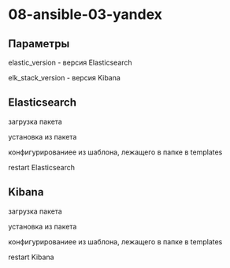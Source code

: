 # 08-ansible-03-yandex

## Параметры

elastic_version - версия Elasticsearch

elk_stack_version - версия Kibana


## Elasticsearch

загрузка пакета

установка из пакета

конфигурированиее из шаблона, лежащего в папке в templates

restart Elasticsearch

## Kibana

загрузка пакета

установка из пакета

конфигурированиее из шаблона, лежащего в папке в templates

restart Kibana
